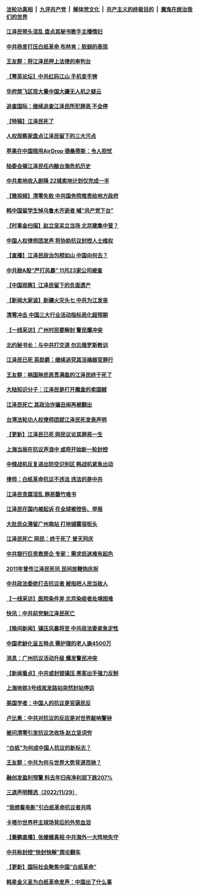 ####  [法轮功真相](../../../../basic/blob/master/README.md?t=12010902) &nbsp;|&nbsp; [九评共产党](../../../../9ping.md/blob/master/README.md?t=12010902) &nbsp;|&nbsp; [解体党文化](../../../../jtdwh.md/blob/master/README.md?t=12010902)  &nbsp;|&nbsp; [共产主义的终极目的](../../../../gczydzjmd.md/blob/master/README.md?t=12010902) &nbsp;|&nbsp; [魔鬼在统治我们的世界](../../../../mgztzwmdsj.md/blob/master/README.md?t=12010902) 

#### [江泽民带头淫乱 盘点其秘书歌手主播情妇](../pages/nsc413/n13876264.md?t=12010902) 

#### [中共扬言打压白纸革命 布林肯：软弱的表现](../pages/nsc413/n13876302.md?t=12010902) 

#### [王友群：将江泽民押上法律的审判台](../pages/nsc413/n13876329.md?t=12010902) 

#### [【菁英论坛】中共红码江山 手机变手铐](../pages/nsc413/n13876292.md?t=12010902) 

#### [华府禁飞区现大量中国大疆无人机之疑云](../pages/nsc413/n13876273.md?t=12010902) 

#### [追查国际：继续追查江泽民所犯罪恶 不会停](../pages/nsc413/n13876304.md?t=12010902) 

#### [【特稿】江泽民死了](../pages/nsc413/n13876300.md?t=12010902) 

#### [人权观察家盘点江泽民留下的三大污点](../pages/nsc413/n13876227.md?t=12010902) 

#### [苹果在中国限用AirDrop 德桑蒂斯：令人担忧](../pages/nsc413/n13876137.md?t=12010902) 

#### [陆委会揭江泽民任内酿台海危机历史](../pages/nsc413/n13876196.md?t=12010902) 

#### [中共卖地收入剧降 22城卖地计划仅完成一半](../pages/nsc413/n13876229.md?t=12010902) 

#### [【微视频】清零失败 中共国务院推责给地方政府](../pages/nsc413/n13876084.md?t=12010902) 

#### [韩中国留学生悼乌鲁木齐逝者 喊“共产党下台”](../pages/nsc413/n13876166.md?t=12010902) 

#### [【时事金扫描】赵立坚呆立当场 北京建集中营？](../pages/nsc413/n13876191.md?t=12010902) 

#### [中国人权律师团发声 将协助抗议封控人士维权](../pages/nsc413/n13876064.md?t=12010902) 

#### [【直播】江泽民政治包袱如山 中国向何去？](../pages/nsc413/n13876226.md?t=12010902) 

#### [中共掀A股“严打风暴” 11月23家公司被查](../pages/nsc413/n13876203.md?t=12010902) 

#### [【中国观察】江泽民留下的负面遗产](../pages/nsc413/n13876194.md?t=12010902) 

#### [【新闻大家谈】新疆火灾头七 中共为江发丧](../pages/nsc413/n13876165.md?t=12010902) 

#### [清零冲击 中国三大行业活动指标恶化超预期](../pages/nsc413/n13876195.md?t=12010902) 

#### [【一线采访】广州村民要解封 警民爆冲突](../pages/nsc413/n13876058.md?t=12010902) 

#### [北约秘书长：与中共打交道 勿忘俄罗斯教训](../pages/nsc413/n13876156.md?t=12010902) 

#### [江泽民已死 英勋爵：继续追究其活摘器官罪行](../pages/nsc413/n13876197.md?t=12010902) 

#### [王友群：祸国殃民恶贯满盈的江泽民终于死了](../pages/nsc413/n13876096.md?t=12010902) 

#### [大陆知识分子：江泽民是打开魔盒的卖国贼](../pages/nsc413/n13876056.md?t=12010902) 

#### [江泽民死亡 其政治诈骗丑闻再被翻出](../pages/nsc413/n13876045.md?t=12010902) 

#### [台湾法轮功人权律师团就江泽民死发表声明](../pages/nsc413/n13876141.md?t=12010902) 

#### [【更新】江泽民已死 网民议论其罪恶一生](../pages/nsc413/n13876029.md?t=12010902) 

#### [上海当局在抗议声浪中 或将开始新一轮封控](../pages/nsc413/n13875873.md?t=12010902) 

#### [中俄战机反复进出防空识别区 韩战机紧急出动](../pages/nsc413/n13876063.md?t=12010902) 

#### [律师：白纸革命抗议不违法 违法的是中共](../pages/nsc413/n13875995.md?t=12010902) 

#### [江泽民贪腐淫乱 罪恶罄竹难书](../pages/nsc413/n13876017.md?t=12010902) 

#### [江泽民在国内被起诉 在全球被控告、举报](../pages/nsc413/n13876054.md?t=12010902) 

#### [大批民众滞留广州南站 打地铺露宿街头](../pages/nsc413/n13876026.md?t=12010902) 

#### [江泽民死亡 网民：终于死了 普天同庆](../pages/nsc413/n13875982.md?t=12010902) 

#### [中共银行巨资救房企 专家：需求低迷难有起色](../pages/nsc413/n13875280.md?t=12010902) 

#### [2011年曾传江泽民死讯 民间放鞭炮庆祝](../pages/nsc413/n13876008.md?t=12010902) 

#### [中共政法委欲打击抗议者 被指把人民当敌人](../pages/nsc413/n13875921.md?t=12010902) 

#### [【一线采访】医院条件差 北京染疫者处境困难](../pages/nsc413/n13875925.md?t=12010902) 

#### [快讯：中共前党魁江泽民死亡](../pages/nsc413/n13875999.md?t=12010902) 

#### [【晚间新闻】镇压风暴将至 中共政法委紧急定性](../pages/nsc413/n13875432.md?t=12010902) 


#### [中国老龄化呈五特点 需护理的老人逾4500万](../pages/nsc413/n13875255.md?t=12010902) 

#### [消息：广州抗议活动升级 爆发警民冲突](../pages/nsc413/n13875902.md?t=12010902) 

#### [【新闻看点】中共或封锁镇压 黑客出手强力反制](../pages/nsc413/n13875658.md?t=12010902) 

#### [上海地铁3号线淞发路站突然封站停运](../pages/nsc413/n13875759.md?t=12010902) 

#### [美国学者：中国人的抗议是官逼民反](../pages/nsc413/n13875852.md?t=12010902) 

#### [卢比奥：中共对抗议的反应是对世界敲响警钟](../pages/nsc413/n13875828.md?t=12010902) 

#### [被问清零引发抗议怎收场 赵立坚词穷](../pages/nsc413/n13875757.md?t=12010902) 

#### [“白纸”为何成中国人抗议的新标志？](../pages/nsc413/n13875761.md?t=12010902) 


#### [王友群：中共为何与世界大势背道而驰？](../pages/nsc413/n13875638.md?t=12010902) 

#### [融创发盈利预警 料去年归母净利润下跌207%](../pages/nsc413/n13875705.md?t=12010902) 

#### [三退声明精选（2022/11/29）](../pages/nsc413/n13875760.md?t=12010902) 

#### [“我想看电影”引白纸革命抗议者共鸣](../pages/nsc413/n13875742.md?t=12010902) 

#### [卡塔尔世界杯主球场背后的外劳血泪](../pages/nsc413/n13875681.md?t=12010902) 

#### [【秦鹏直播】张姗姗真相 中共海外一大阵地失守](../pages/nsc413/n13875626.md?t=12010902) 

#### [中共称封控“快封快解”舆论翻车](../pages/nsc413/n13875668.md?t=12010902) 

#### [【更新】国际社会聚焦中国“白纸革命”](../pages/nsc413/n13875376.md?t=12010902) 

#### [韩星金义圣为白纸革命发声：中国出了什么事](../pages/nsc413/n13875645.md?t=12010902) 

